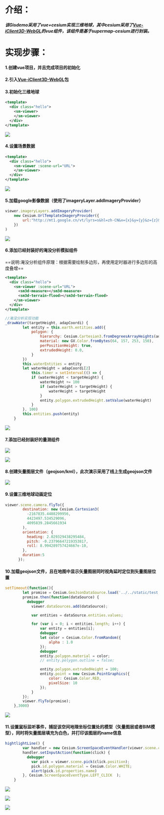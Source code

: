# 介绍：

##### 该Gisdemo采用了vue+cesium实现三维地球，其中cesium采用了[**Vue-iClient3D-WebGL**](http://support.supermap.com.cn:8090/webgl/examples/component/dist/)的vue组件，该组件是基于supermap-cesium进行封装。

# 实现步骤：

#### 1.创建vue项目，并且完成项目的初始化

#### 2.引入[**Vue-iClient3D-WebGL**](http://support.supermap.com.cn:8090/webgl/examples/component/dist/)包

#### 3.初始化三维地球

```xml
<template>
  <div class="hello">
    <sm-viewer>
    </sm-viewer>
  </div>
</template>
```

![](./image/1.jpg)

#### 4.设置场景数据

```xml
<template>
  <div class="hello">
    <sm-viewer :scene-url="URL">
    </sm-viewer>
  </div>
</template>
```

![](./image/2.jpg)

#### 5.加载google影像数据（使用了imageryLayer.addImageryProvider）

```javascript
viewer.imageryLayers.addImageryProvider(
    new Cesium.UrlTemplateImageryProvider({
    	url:"http://mt1.google.cn/vt/lyrs=s&hl=zh-CN&x={x}&y={y}&z={z}&s=Gali"
	})
)
```

![](./image/3.jpg)

#### 6.添加已经封装好的淹没分析模拟组件

==说明:淹没分析组件原理：根据需要绘制多边形，再使用定时器进行多边形的高度叠增==

```xml
<template>
  <div class="hello">
    <sm-viewer :scene-url="URL">
      <sm3d-measure></sm3d-measure>
      <sm3d-terrain-flood></sm3d-terrain-flood>
    </sm-viewer>
  </div>
</template>
```



```javascript
//淹没分析实现功能
_drawWater(targetHeight, adapCoordi) {
		let entity = this.earth.entities.add({
			polygon: {
				hierarchy: Cesium.Cartesian3.fromDegreesArrayHeights(adapCoordi),
				material: new GV.Color.fromBytes(64, 157, 253, 150),
				perPositionHeight: true,
				extrudedHeight: 0.0,
			}
		})
		this.waterEntities = entity
		let waterHeight = adapCoordi[2]
			this.timer = setInterval(() => {
			if (waterHeight < targetHeight) {
				waterHeight += 100
				if (waterHeight > targetHeight) {
					waterHeight = targetHeight
				}
				entity.polygon.extrudedHeight.setValue(waterHeight)
			}
		}, 100)
		this.entities.push(entity)
	}
```



![](./image/4.jpg)

#### 7.添加已经封装好的量测组件

![](./image/5.jpg)

![](./image/6.jpg)

#### 8.创建矢量图层文件（geojson/kml），此次演示采用了线上生成geojson文件

![](./image/7.jpg)

#### 9.设置三维地球动画定位

```javascript
viewer.scene.camera.flyTo({
        destination: new Cesium.Cartesian3(
          -2167835.4408299956,
          4423497.534529096,
          4095839.2845661934
        ),
        orientation: {
          heading: 2.029329438295484,
          pitch: -0.23796647219353817,
          roll: 8.994289757424667e-10,
        },
        duration:5
      });
```



#### 10.加载geojson文件，且在地图中显示矢量图层同时视角延时定位到矢量图层位置

```javascript
setTimeout(function(){
        let promise = Cesium.GeoJsonDataSource.load('../../static/test.json')
        promise.then(function(dataSource) {
          debugger
            viewer.dataSources.add(dataSource);

            var entities = dataSource.entities.values;

            for (var i = 0; i < entities.length; i++) {
                var entity = entities[i];
                debugger
                let color = Cesium.Color.fromRandom({
                    alpha : 1.0
                });
                debugger
                entity.polygon.material = color;
                // entity.polygon.outline = false;

                entity.polygon.extrudedHeight = 100; 
                entity.point = new Cesium.PointGraphics({
                    color: Cesium.Color.RED,
                    pixelSize: 10
                });
            }
        });
        viewer.flyTo(promise);
    },3000)
```



![](./image/8.jpg)

#### 11.设置鼠标监听事件，捕捉该空间地理坐标位置处的模型（矢量图层或者BIM模型），同时将矢量图层填充为白色，并打印该图层的**name**信息

```javascript
hightlightLine() {
        var handler = new Cesium.ScreenSpaceEventHandler(viewer.scene.canvas);
        handler.setInputAction(function(click) {
          debugger
            var pick = viewer.scene.pick(click.position);
            pick.id.polygon.material = Cesium.Color.WHITE;
            alert(pick.id.properties.name)
        }, Cesium.ScreenSpaceEventType.LEFT_CLICK  );
    }
```



![](./image/11.jpg)

![](./image/9.jpg)

![](./image/10.jpg)
